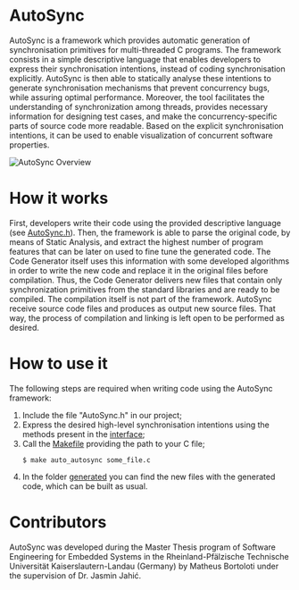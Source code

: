 # AutoSync

AutoSync is a framework which provides automatic generation of synchronisation primitives for multi-threaded C programs. The framework consists in a simple descriptive language that enables developers to express their synchronisation intentions, instead of coding synchronisation explicitly. AutoSync is then able to statically analyse these intentions to generate synchronisation mechanisms that prevent concurrency bugs, while assuring optimal performance. Moreover, the tool facilitates the understanding of synchronization among threads, provides necessary information for designing test cases, and make the concurrency-specific parts of source code more readable. Based on the explicit synchronisation intentions, it can be used to enable visualization of concurrent software properties.

![AutoSync Overview](doc/AutoSyncOverview.png)

# How it works
First, developers write their code using the provided descriptive language (see [AutoSync.h](src/AutoSync.h)). Then, the framework is able to parse the original code, by means of Static Analysis, and extract the highest number of program features that can be later on used to fine tune the generated code. The Code Generator itself uses this information with some developed algorithms in order to write the new code and replace it in the original files before compilation. Thus, the Code Generator delivers new files that contain only synchronization primitives from the standard libraries and are ready to be compiled. The compilation itself is not part of the framework. AutoSync receive source code files and produces as output new source files. That way, the process of compilation and linking is left open to be performed as desired.

# How to use it
The following steps are required when writing code using the AutoSync framework:

1. Include the file "AutoSync.h" in our project;
2. Express the desired high-level synchronisation intentions using the methods present in the [interface](src/AutoSync.h);
3. Call the [Makefile](Makefile) providing the path to your C file;
   `````
   $ make auto_autosync some_file.c 
   `````
4. In the folder [generated](generated/) you can find the new files with the generated code, which can be built as usual.



# Contributors
AutoSync was developed during the Master Thesis program of Software Engineering for Embedded Systems in the Rheinland-Pfälzische Technische Universität Kaiserslautern-Landau (Germany) by Matheus Bortoloti under the supervision of Dr. Jasmin Jahić.
